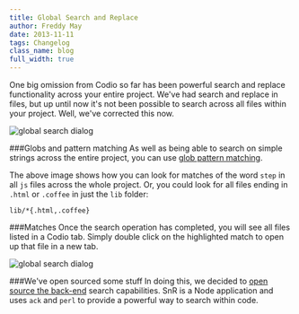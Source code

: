 ```yaml
---
title: Global Search and Replace
author: Freddy May
date: 2013-11-11
tags: Changelog
class_name: blog
full_width: true
---
```


One big omission from Codio so far has been powerful search and replace functionality across your entire project. We've had search and replace in files, but up until now it's not been possible to search across all files within your project. Well, we've corrected this now.

![global search dialog](blog/global-search.png)

###Globs and pattern matching
As well as being able to search on simple strings across the entire project, you can use [glob pattern matching](/docs/ide/code-editor/search-replace).

The above image shows how you can look for matches of the word `step` in all `js` files across the whole project. Or, you could look for all files ending in `.html` or `.coffee` in just the `lib` folder:

  `lib/*{.html,.coffee}`

###Matches
Once the search operation has completed, you will see all files listed in a Codio tab. Simply double click on the highlighted match to open up that file in a new tab.

![global search dialog](blog/search-matches.png)

###We've open sourced some stuff
In doing this, we decided to [open source the back-end](/blog/2013/11/snr/) search capabilities. SnR is a Node application and uses `ack` and `perl` to provide a powerful way to search within code.